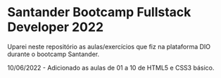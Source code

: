 # Santander Bootcamp Fullstack Developer 2022

Uparei neste repositório as aulas/exercícios que fiz na plataforma DIO durante o bootcamp Santander.

10/06/2022 - Adicionado as aulas de 01 a 10 de HTML5 e CSS3 básico.